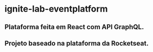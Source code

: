 # ignite-lab-eventplatform
## Plataforma feita em React com API GraphQL.
## Projeto baseado na plataforma da Rocketseat.
